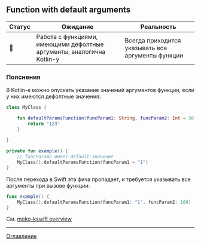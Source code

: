 ## Function with default arguments

| Статус          | Ожидание                                                              | Реальность                                        |
| --------------- | --------------------------------------------------------------------- | ------------------------------------------------- |
| :no_entry_sign: | Работа с функциями, имеющими дефолтные аргументы, аналогична Kotlin-у | Всегда приходится указывать все аргументы функции |

### Пояснения

В Kotlin-е можно опускать указание значений аргументов функции, если у них имеются дефолтные значения:

```kotlin
class MyClass {

    fun defaultParamsFunction(funcParam1: String, funcParam2: Int = 30): String {
        return "123"
    }
    
}

private fun example() {
    // funcParam2 имеет default-значение
    MyClass().defaultParamsFunction(funcParam1 = "1")
}
```

После перехода в Swift эта фича пропадает, и требуется указывать все аргументы при вызове функции:

```swift
func example() {
    MyClass().defaultParamsFunction(funcParam1: "1", funcParam2: 100)
}
```

См. [moko-kswift overview](/docs/moko-kswift/Overview.md)

---
[Оглавление](/README.md)